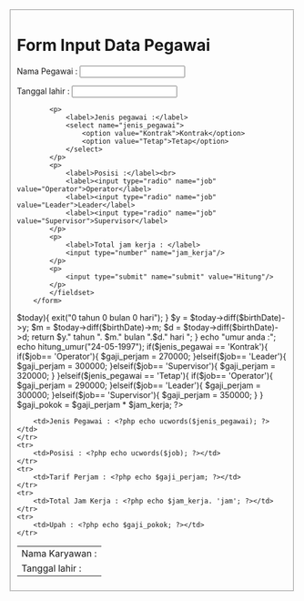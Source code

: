 <PHP1>

<!DOCTYPE html>
<html>
    <head>
        <title>Registrasi</title>
    </heaad>
    <body>
        <form action="Praktikum7_Web1.php" method="POST">
            <Fieldset>
                <h1>Form Input Data Pegawai</h1>
            <p>
                <label>Nama Pegawai :</label>
                <input type="text" name="nama">
            </p>
            <p>
                <label>Tanggal lahir :</label>
                <input  name="tanggal_lahir">
            </p>

            <p>
                <label>Jenis pegawai :</label>
                <select name="jenis_pegawai">
                    <option value="Kontrak">Kontrak</option>
                    <option value="Tetap">Tetap</option>
                </select>
            </p>
            <p>
                <label>Posisi :</label><br>
                <label><input type="radio" name="job" value="Operator">Operator</label>
                <label><input type="radio" name="job" value="Leader">Leader</label>
                <label><input type="radio" name="job" value="Supervisor">Supervisor</label>
            </p>
            <p>
                <label>Total jam kerja : </label>
                <input type="number" name="jam_kerja"/>
            </p>
            <p>
                <input type="submit" name="submit" value="Hitung"/>
            </p>
            </fieldset>
        </form>
</body>
</html>


<PHP2>

<?php
$nama = $_POST['nama'];
$tanggal_lahir = $_POST['tanggal_lahir'];
$jenis_pegawai = $_POST['jenis_pegawai'];
$job =  $_POST['job'];
$jam_kerja = $_POST['jam_kerja'];

function hitung_umur($tanggal_lahir) {
    $birthDate = new dateTime($tanggal_lahir);
    $today = new DateTime("today");
    if ($birthDate > $today){
        exit("0 tahun 0 bulan 0 hari");
    }
    $y = $today->diff($birthDate)->y;
    $m = $today->diff($birthDate)->m;
    $d = $today->diff($birthDate)->d;
    return $y." tahun ". $m." bulan ".$d." hari ";
}
echo "umur anda :";
echo hitung_umur("24-05-1997");


if($jenis_pegawai == 'Kontrak'){
    if($job== 'Operator'){
        $gaji_perjam = 270000;
    }elseif($job== 'Leader'){
        $gaji_perjam = 300000;
    }elseif($job== 'Supervisor'){
        $gaji_perjam = 320000;
}
}elseif($jenis_pegawai == 'Tetap'){
    if($job== 'Operator'){
        $gaji_perjam = 290000;
    }elseif($job== 'Leader'){
        $gaji_perjam = 300000;
    }elseif($job== 'Supervisor'){
        $gaji_perjam = 350000;
}
}

$gaji_pokok = $gaji_perjam * $jam_kerja;

?>

<table>
    <tr>
        <td>Nama Karyawan : <?php echo ucwords($nama); ?></td>
    </tr>
    <tr>
        <td>Tanggal lahir : <?php echo ucwords($tanggal_lahir); ?></td>
    </tr>
    <tr>
    
        <td>Jenis Pegawai : <?php echo ucwords($jenis_pegawai); ?></td>
    </tr>
    <tr>
        <td>Posisi : <?php echo ucwords($job); ?></td>
    </tr>
    <tr>
        <td>Tarif Perjam : <?php echo $gaji_perjam; ?></td>
    </tr>
    <tr>
        <td>Total Jam Kerja : <?php echo $jam_kerja. 'jam'; ?></td>
    </tr>
    <tr>
        <td>Upah : <?php echo $gaji_pokok; ?></td>
    </tr>

</table>
